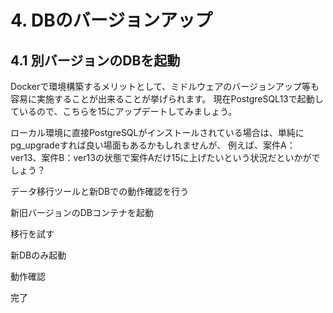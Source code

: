 # 4. DBのバージョンアップ

<!-- toc -->

## 4.1 別バージョンのDBを起動

Dockerで環境構築するメリットとして、ミドルウェアのバージョンアップ等も容易に実施することが出来ることが挙げられます。
現在PostgreSQL13で起動しているので、こちらを15にアップデートしてみましょう。

ローカル環境に直接PostgreSQLがインストールされている場合は、単純にpg_upgradeすれば良い場面もあるかもしれませんが、
例えば、案件A：ver13、案件B：ver13の状態で案件Aだけ15に上げたいという状況だといかがでしょう？


データ移行ツールと新DBでの動作確認を行う

新旧バージョンのDBコンテナを起動

移行を試す

新DBのみ起動

動作確認

完了
